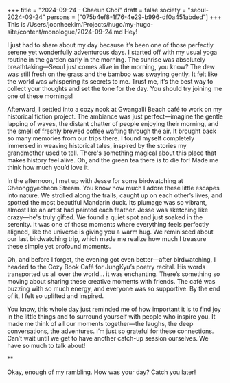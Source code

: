 +++
title = "2024-09-24 - Chaeun Choi"
draft = false
society = "seoul-2024-09-24"
persons = ["075b4ef8-1f76-4e29-b996-df0a451abded"]
+++
This is /Users/joonheekim/Projects/hugo/my-hugo-site/content/monologue/2024-09-24.md
Hey!

I just had to share about my day because it’s been one of those perfectly serene yet wonderfully adventurous days. I started off with my usual yoga routine in the garden early in the morning. The sunrise was absolutely breathtaking—Seoul just comes alive in the morning, you know? The dew was still fresh on the grass and the bamboo was swaying gently. It felt like the world was whispering its secrets to me. Trust me, it’s the best way to collect your thoughts and set the tone for the day. You should try joining me one of these mornings!

Afterward, I settled into a cozy nook at Gwangalli Beach café to work on my historical fiction project. The ambiance was just perfect—imagine the gentle lapping of waves, the distant chatter of people enjoying their morning, and the smell of freshly brewed coffee wafting through the air. It brought back so many memories from our trips there. I found myself completely immersed in weaving historical tales, inspired by the stories my grandmother used to tell. There's something magical about this place that makes history feel alive. Oh, and the green tea there is to die for! Made me think how much you’d love it.

In the afternoon, I met up with Jesse for some birdwatching at Cheonggyecheon Stream. You know how much I adore these little escapes into nature. We strolled along the trails, caught up on each other’s lives, and spotted the most beautiful Mandarin duck. Its plumage was so vibrant, almost like an artist had painted each feather. Jesse was sketching like crazy—he's truly gifted. We found a quiet spot and just soaked in the serenity. It was one of those moments where everything feels perfectly aligned, like the universe is giving you a warm hug. We reminisced about our last birdwatching trip, which made me realize how much I treasure these simple yet profound moments.

Oh, and before I forget, the evening got even better—after birdwatching, I headed to the Cozy Book Café for JungKyu’s poetry recital. His words transported us all over the world... it was enchanting. There’s something so moving about sharing these creative moments with friends. The café was buzzing with so much energy, and everyone was so supportive. By the end of it, I felt so uplifted and inspired.

You know, this whole day just reminded me of how important it is to find joy in the little things and to surround yourself with people who inspire you. It made me think of all our moments together—the laughs, the deep conversations, the adventures. I’m just so grateful for these connections. Can’t wait until we get to have another catch-up session ourselves. We have so much to talk about!

**

Okay, enough of my rambling. How was your day? Catch you later!
